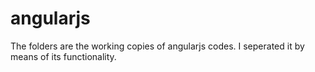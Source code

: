 angularjs
=========

The folders are the working copies of angularjs codes. I seperated it by means of its functionality.
